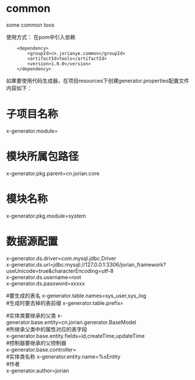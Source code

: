 # common
some common toos

使用方式：
在pom中引入依赖
<!--引入jorianye工具包-->
		<dependency>
			<groupId>cn.jorianye.common</groupId>
			<artifactId>tools</artifactId>
			<version>1.0.0</version>
		</dependency>
    
 如果要使用代码生成器，在项目resources下创建generator.properties配置文件
 内容如下：
 
# 子项目名称  
x-generator.module=  
# 模块所属包路径  
x-generator.pkg.parent=cn.jorian.core  
# 模块名称  
x-generator.pkg.module=system  

# 数据源配置  
x-generator.ds.driver=com.mysql.jdbc.Driver  
x-generator.ds.url=jdbc:mysql://127.0.0.1:3306/jorian_framework?useUnicode=true&characterEncoding=utf-8  
x-generator.ds.username=root  
x-generator.ds.password=xxxxx  

#要生成的表名
x-generator.table.names=sys_user,sys_log  
#生成时要去掉的表前缀
x-generator.table.prefix=  

#实体类要继承的父类
x-generator.base.entity=cn.jorian.generator.BaseModel  
#所继承父类中的属性对应的表字段  
x-generator.base.entity.fields=id,createTime,updateTime  
#控制器要继承的父控制器  
x-generator.base.controller=  
#实体类名称
x-generator.entity.name=%sEntity  
#作者  
x-generator.author=jorian  
